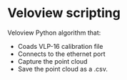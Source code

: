 # Veloview scripting

Veloview Python algorithm that:
- Coads VLP-16 calibration file
- Connects to the ethernet port
- Capture the point cloud
- Save the point cloud as a .csv.
